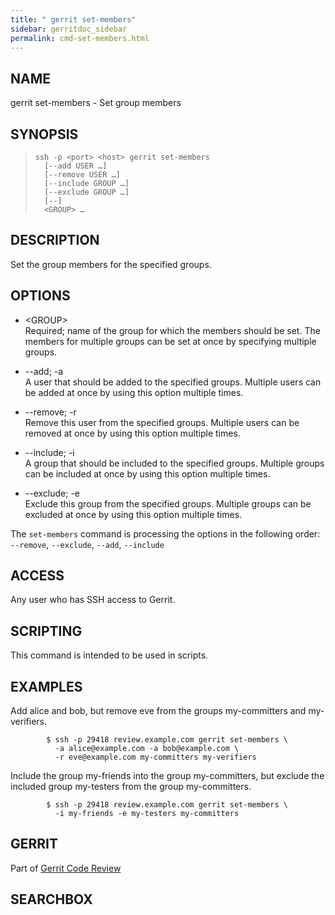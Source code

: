 ```yaml
---
title: " gerrit set-members"
sidebar: gerritdoc_sidebar
permalink: cmd-set-members.html
---
```

## NAME

gerrit set-members - Set group members

## SYNOPSIS

> 
> 
>     ssh -p <port> <host> gerrit set-members
>       [--add USER …]
>       [--remove USER …]
>       [--include GROUP …]
>       [--exclude GROUP …]
>       [--]
>       <GROUP> …

## DESCRIPTION

Set the group members for the specified groups.

## OPTIONS

  - \<GROUP\>  
    Required; name of the group for which the members should be set. The
    members for multiple groups can be set at once by specifying
    multiple groups.

  - \--add; -a  
    A user that should be added to the specified groups. Multiple users
    can be added at once by using this option multiple times.

  - \--remove; -r  
    Remove this user from the specified groups. Multiple users can be
    removed at once by using this option multiple times.

  - \--include; -i  
    A group that should be included to the specified groups. Multiple
    groups can be included at once by using this option multiple times.

  - \--exclude; -e  
    Exclude this group from the specified groups. Multiple groups can be
    excluded at once by using this option multiple times.

The `set-members` command is processing the options in the following
order: `--remove`, `--exclude`, `--add`, `--include`

## ACCESS

Any user who has SSH access to Gerrit.

## SCRIPTING

This command is intended to be used in scripts.

## EXAMPLES

Add alice and bob, but remove eve from the groups my-committers and
my-verifiers.

``` 
        $ ssh -p 29418 review.example.com gerrit set-members \
          -a alice@example.com -a bob@example.com \
          -r eve@example.com my-committers my-verifiers
```

Include the group my-friends into the group my-committers, but exclude
the included group my-testers from the group my-committers.

``` 
        $ ssh -p 29418 review.example.com gerrit set-members \
          -i my-friends -e my-testers my-committers
```

## GERRIT

Part of [Gerrit Code Review](index.html)

## SEARCHBOX

